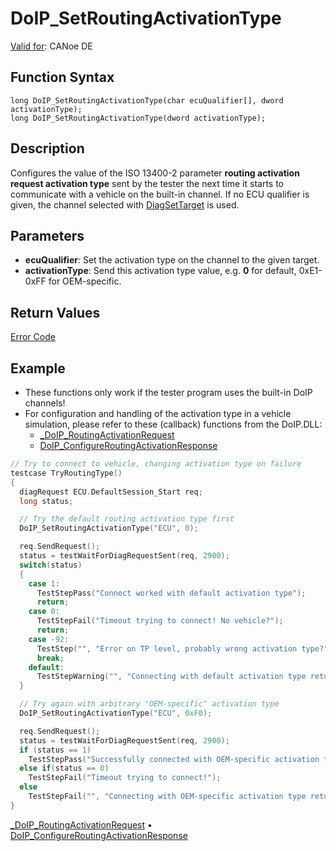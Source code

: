 # DoIP_SetRoutingActivationType

[Valid for](../../../Shared/FeatureAvailability.md): CANoe DE

## Function Syntax

```
long DoIP_SetRoutingActivationType(char ecuQualifier[], dword activationType);
long DoIP_SetRoutingActivationType(dword activationType);
```

## Description

Configures the value of the ISO 13400-2 parameter **routing activation request activation type** sent by the tester the next time it starts to communicate with a vehicle on the built-in channel. If no ECU qualifier is given, the channel selected with [DiagSetTarget](CAPLfunctionDiagSetTarget.md) is used.

## Parameters

- **ecuQualifier**: Set the activation type on the channel to the given target.
- **activationType**: Send this activation type value, e.g. **0** for default, 0xE1-0xFF for OEM-specific.

## Return Values

[Error Code](../../../CANoeCANalyzer/Windows/Write/WriteWindowNotifications/17Diagnostics.md)

## Example

- These functions only work if the tester program uses the built-in DoIP channels!
- For configuration and handling of the activation type in a vehicle simulation, please refer to these (callback) functions from the DoIP.DLL:
  - [_DoIP_RoutingActivationRequest](CAPLfunctionDoIPRoutingActivationRequest.md)
  - [DoIP_ConfigureRoutingActivationResponse](CAPLfunctionDoIPConfigureRoutingActivationResponse.md)

```c
// Try to connect to vehicle, changing activation type on failure
testcase TryRoutingType()
{
  diagRequest ECU.DefaultSession_Start req;
  long status;

  // Try the default routing activation type first
  DoIP_SetRoutingActivationType("ECU", 0);

  req.SendRequest();
  status = testWaitForDiagRequestSent(req, 2900);
  switch(status)
  {
    case 1:
      TestStepPass("Connect worked with default activation type");
      return;
    case 0:
      TestStepFail("Timeout trying to connect! No vehicle?");
      return;
    case -92:
      TestStep("", "Error on TP level, probably wrong activation type?");
      break;
    default:
      TestStepWarning("", "Connecting with default activation type returned %d", status);
  }

  // Try again with arbitrary "OEM-specific" activation type
  DoIP_SetRoutingActivationType("ECU", 0xF0);

  req.SendRequest();
  status = testWaitForDiagRequestSent(req, 2900);
  if (status == 1)
    TestStepPass("Successfully connected with OEM-specific activation type");
  else if(status == 0)
    TestStepFail("Timeout trying to connect!");
  else
    TestStepFail("", "Connecting with OEM-specific activation type returned %d", status);
}
```

[_DoIP_RoutingActivationRequest](CAPLfunctionDoIPRoutingActivationRequest.md) • [DoIP_ConfigureRoutingActivationResponse](CAPLfunctionDoIPConfigureRoutingActivationResponse.md)
